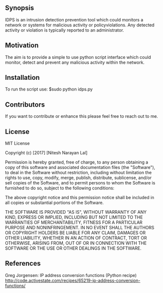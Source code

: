 ## Synopsis

IDPS is an intrusion detection prevention tool which could monitors a network or systems for malicious activity or policyviolations. Any detected activity or violation is typically reported to an administrator.

## Motivation

The aim is to provide a simple to use python script interface which could monitor, detect and prevent any malicious activity within the network.

## Installation

To run the script use:
$sudo python idps.py

## Contributors

If you want to contribute or enhance this please feel free to reach out to me.

## License
MIT License

Copyright (c) [2017] [Nitesh Narayan Lal]

Permission is hereby granted, free of charge, to any person obtaining a copy
of this software and associated documentation files (the "Software"), to deal
in the Software without restriction, including without limitation the rights
to use, copy, modify, merge, publish, distribute, sublicense, and/or sell
copies of the Software, and to permit persons to whom the Software is
furnished to do so, subject to the following conditions:

The above copyright notice and this permission notice shall be included in all
copies or substantial portions of the Software.

THE SOFTWARE IS PROVIDED "AS IS", WITHOUT WARRANTY OF ANY KIND, EXPRESS OR
IMPLIED, INCLUDING BUT NOT LIMITED TO THE WARRANTIES OF MERCHANTABILITY,
FITNESS FOR A PARTICULAR PURPOSE AND NONINFRINGEMENT. IN NO EVENT SHALL THE
AUTHORS OR COPYRIGHT HOLDERS BE LIABLE FOR ANY CLAIM, DAMAGES OR OTHER
LIABILITY, WHETHER IN AN ACTION OF CONTRACT, TORT OR OTHERWISE, ARISING FROM,
OUT OF OR IN CONNECTION WITH THE SOFTWARE OR THE USE OR OTHER DEALINGS IN THE
SOFTWARE.

## References
Greg Jorgensen: 
IP address conversion functions (Python recipe) 
http://code.activestate.com/recipes/65219-ip-address-conversion-functions/
